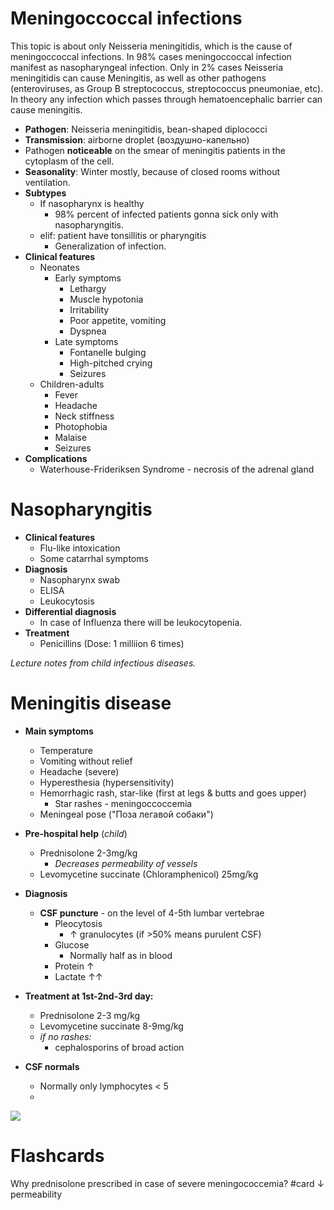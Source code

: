# Meningoccoccal infections

This topic is about only Neisseria meningitidis, which is the cause of meningoccoccal infections. In 98% cases meningoccoccal infection manifest as nasopharyngeal infection. Only in 2% cases Neisseria meningitidis can cause Meningitis, as well as other pathogens (enteroviruses, as Group B streptococcus, streptococcus pneumoniae, etc). In theory any infection which passes through hematoencephalic barrier can cause meningitis.

- **Pathogen**: Neisseria meningitidis, bean-shaped diplococci
- **Transmission**: airborne droplet (воздушно-капельно)
- Pathogen **noticeable** on the smear of meningitis patients in the cytoplasm of the cell.
- **Seasonality**: Winter mostly, because of closed rooms without ventilation.
- **Subtypes**
	- If nasopharynx is healthy
		- 98% percent of infected patients gonna sick only with nasopharyngitis.
	- elif: patient have tonsillitis or pharyngitis
		- Generalization of infection.
- **Clinical features**
	- Neonates
		- Early symptoms
			- Lethargy
			- Muscle hypotonia
			- Irritability
			- Poor appetite, vomiting
			- Dyspnea
		- Late symptoms
			- Fontanelle bulging
			- High-pitched crying
			- Seizures
	- Children-adults
		- Fever
		- Headache
		- Neck stiffness
		- Photophobia
		- Malaise
		- Seizures
- **Complications**
	- Waterhouse-Frideriksen Syndrome - necrosis of the adrenal gland


# Nasopharyngitis
- **Clinical features**
	- Flu-like intoxication
	- Some catarrhal symptoms
- **Diagnosis**
	- Nasopharynx swab
	- ELISA
	- Leukocytosis
- **Differential diagnosis**
	- In case of Influenza there will be leukocytopenia.
- **Treatment**
	- Penicillins (Dose: 1 milliion 6 times)



*Lecture notes from child infectious diseases.*
# Meningitis disease
- **Main symptoms**
	- Temperature
	- Vomiting without relief
	- Headache (severe)
	- Hyperesthesia (hypersensitivity)
	- Hemorrhagic rash, star-like (first at legs & butts and goes upper)
		- Star rashes - meningoccoccemia
	- Meningeal pose ("Поза легавой собаки")
- **Pre-hospital help** (*child*)
	- Prednisolone 2-3mg/kg
		- *Decreases permeability of vessels*
	- Levomycetine succinate (Chloramphenicol) 25mg/kg
- **Diagnosis**
	- **CSF puncture** - on the level of 4-5th lumbar vertebrae
		- Pleocytosis 
			- ↑ granulocytes (if >50% means purulent CSF)
		- Glucose
			- Normally half as in blood
		- Protein ↑
		- Lactate ↑↑
- **Treatment at 1st-2nd-3rd day:**
	- Prednisolone 2-3 mg/kg
	- Levomycetine succinate 8-9mg/kg
	- *if no rashes:*
		- cephalosporins of broad action



- **CSF normals**
	- Normally only lymphocytes < 5
	- 

![](meningitis.jpg)



# Flashcards

Why prednisolone prescribed in case of severe meningococcemia? #card 
↓ permeability